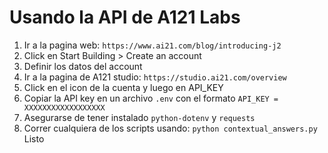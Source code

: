 # Usando la API de A121 Labs

1. Ir a la pagina web: `https://www.ai21.com/blog/introducing-j2`
2. Click en Start Building > Create an account
3. Definir los datos del account
4. Ir a la pagina de A121 studio: `https://studio.ai21.com/overview`
5. Click en el icon de la cuenta y luego en API_KEY
6. Copiar la API key en un archivo `.env` con el formato
`API_KEY = XXXXXXXXXXXXXXXXXX`
7. Asegurarse de tener instalado `python-dotenv` y `requests`
8. Correr cualquiera de los scripts usando:
`python contextual_answers.py`
Listo